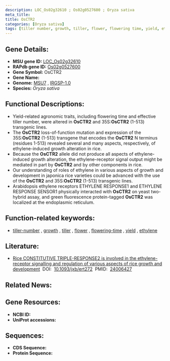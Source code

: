 ```yaml
---
description: LOC_Os02g32610 ; Os02g0527600 ; Oryza sativa
meta_title:
title: OsCTR2
categories: [Oryza sativa]
tags: [tiller number, growth, tiller, flower, flowering time, yield, ethylene]
---
```


## Gene Details:
- **MSU gene ID:** [LOC_Os02g32610](http://rice.uga.edu/cgi-bin/ORF_infopage.cgi?orf=LOC_Os02g32610)  
- **RAPdb gene ID:** [Os02g0527600](https://rapdb.dna.affrc.go.jp/locus/?name=Os02g0527600)  
- **Gene Symbol:** OsCTR2
- **Gene Name:**
- **Genome:**  [MSU7](http://rice.uga.edu/)&nbsp;,&nbsp;[IRGSP-1.0](https://rapdb.dna.affrc.go.jp/download/irgsp1.html)
- **Species:** *Oryza sativa*

## Functional Descriptions:
   - Yield-related agronomic traits, including flowering time and effective tiller number, were altered in **OsCTR2** and 35S:**OsCTR2** (1-513) transgenic lines.
   - The **OsCTR2** loss-of-function mutation and expression of the 35S:**OsCTR2** (1-513) transgene that encodes the **OsCTR2** N terminus (residues 1-513) revealed several and many aspects, respectively, of ethylene-induced growth alteration in rice.
   - Because the **OsCTR2** allele did not produce all aspects of ethylene-induced growth alteration, the ethylene-receptor signal output might be mediated in part by **OsCTR2** and by other components in rice.
   - Our understanding of roles of ethylene in various aspects of growth and development in japonica rice varieties could be advanced with the use of the **OsCTR2** and 35S:**OsCTR2** (1-513) transgenic lines.
   - Arabidopsis ethylene receptors ETHYLENE RESPONSE1 and ETHYLENE RESPONSE SENSOR1 physically interacted with **OsCTR2** on yeast two-hybrid assay, and green fluorescence protein-tagged **OsCTR2** was localized at the endoplasmic reticulum.

## Function-related keywords:
   - [tiller-number](/tags/tiller-number/)&nbsp;,&nbsp;[growth](/tags/growth/)&nbsp;,&nbsp;[tiller](/tags/tiller/)&nbsp;,&nbsp;[flower](/tags/flower/)&nbsp;,&nbsp;[flowering-time](/tags/flowering-time/)&nbsp;,&nbsp;[yield](/tags/yield/)&nbsp;,&nbsp;[ethylene](/tags/ethylene/)

## Literature:
   - [Rice CONSTITUTIVE TRIPLE-RESPONSE2 is involved in the ethylene-receptor signalling and regulation of various aspects of rice growth and development](https://www.doi.org/10.1093/jxb/ert272)&nbsp;&nbsp;DOI:&nbsp;&nbsp;[10.1093/jxb/ert272](https://www.doi.org/10.1093/jxb/ert272)&nbsp;&nbsp;PMID:&nbsp;&nbsp;[24006427](https://pubmed.ncbi.nlm.nih.gov/24006427/)

## Related News:

## Gene Resources:
- **NCBI ID:**  []()
- **UniProt accessions:** [](https://www.uniprot.org/uniprotkb//entry)

## Sequences:
- **CDS Sequence:**
- **Protein Sequence:**
